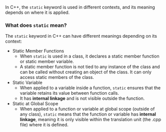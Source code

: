 In C++, the `static` keyword is used in different contexts, and its meaning depends on where it is applied.

### What does `static` mean?
The `static` keyword in C++ can have different meanings depending on its context:
- Static Member Functions
	- When `static` is used in a class, it declares a static member function or static member variable. 
	- A static member function is not tied to any instance of the class and can be called without creating an object of the class. It can only access static members of the class.
- Static Variable
	- When applied to a variable inside a function, `static` ensures that the variable retains its value between function calls. 
	- It has **internal linkage** and is not visible outside the function.
- Static at Global Scope
	- When applied to a function or variable at global scope (outside of any class), `static` means that the function or variable has **internal linkage**, meaning it is only visible within the translation unit (the .cpp file) where it is defined.